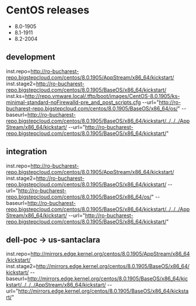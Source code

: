 # CentOS releases
 - 8.0-1905
 - 8.1-1911
 - 8.2-2004

## development
inst.repo=http://ro-bucharest-repo.bigstepcloud.com/centos/8.0.1905/AppStream/x86_64/kickstart/
inst.stage2=http://ro-bucharest-repo.bigstepcloud.com/centos/8.0.1905/BaseOS/x86_64/kickstart/
inst.ks=http://repo.vmware.local/.tftp/boot/images/CentOS-8.0.1905/ks-minimal-standard-noFirewalld-pre_and_post_scripts.cfg
--url="http://ro-bucharest-repo.bigstepcloud.com/centos/8.0.1905/BaseOS/x86_64/os/"
--baseurl=http://ro-bucharest-repo.bigstepcloud.com/centos/8.0.1905/BaseOS/x86_64/kickstart/../../../AppStream/x86_64/kickstart/
--url="http://ro-bucharest-repo.bigstepcloud.com/centos/8.0.1905/BaseOS/x86_64/kickstart/"

## integration
inst.repo=http://ro-bucharest-repo.bigstepcloud.com/centos/8.0.1905/AppStream/x86_64/kickstart/
inst.stage2=http://ro-bucharest-repo.bigstepcloud.com/centos/8.0.1905/BaseOS/x86_64/kickstart/
--url="http://ro-bucharest-repo.bigstepcloud.com/centos/8.0.1905/BaseOS/x86_64/os/"
--baseurl=http://ro-bucharest-repo.bigstepcloud.com/centos/8.0.1905/BaseOS/x86_64/kickstart/../../../AppStream/x86_64/kickstart/
--url="http://ro-bucharest-repo.bigstepcloud.com/centos/8.0.1905/BaseOS/x86_64/kickstart/"


## dell-poc -> us-santaclara
inst.repo=http://mirrors.edge.kernel.org/centos/8.0.1905/AppStream/x86_64/kickstart/
inst.stage2=http://mirrors.edge.kernel.org/centos/8.0.1905/BaseOS/x86_64/kickstart/
--baseurl=http://mirrors.edge.kernel.org/centos/8.0.1905/BaseOS/x86_64/kickstart/../../../AppStream/x86_64/kickstart/
--url="http://mirrors.edge.kernel.org/centos/8.0.1905/BaseOS/x86_64/kickstart/"